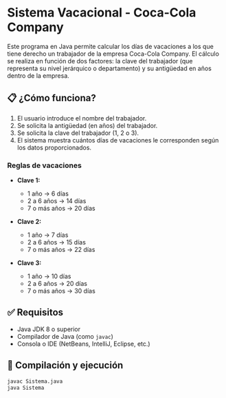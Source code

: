 # Sistema Vacacional - Coca-Cola Company

Este programa en Java permite calcular los días de vacaciones a los que tiene derecho un trabajador de la empresa Coca-Cola Company. El cálculo se realiza en función de dos factores: la clave del trabajador (que representa su nivel jerárquico o departamento) y su antigüedad en años dentro de la empresa.

## 📋 ¿Cómo funciona?

1. El usuario introduce el nombre del trabajador.
2. Se solicita la antigüedad (en años) del trabajador.
3. Se solicita la clave del trabajador (1, 2 o 3).
4. El sistema muestra cuántos días de vacaciones le corresponden según los datos proporcionados.

### Reglas de vacaciones

- **Clave 1:**
  - 1 año → 6 días
  - 2 a 6 años → 14 días
  - 7 o más años → 20 días

- **Clave 2:**
  - 1 año → 7 días
  - 2 a 6 años → 15 días
  - 7 o más años → 22 días

- **Clave 3:**
  - 1 año → 10 días
  - 2 a 6 años → 20 días
  - 7 o más años → 30 días

## ✅ Requisitos

- Java JDK 8 o superior
- Compilador de Java (como `javac`)
- Consola o IDE (NetBeans, IntelliJ, Eclipse, etc.)

## 🚀 Compilación y ejecución

```bash
javac Sistema.java
java Sistema
